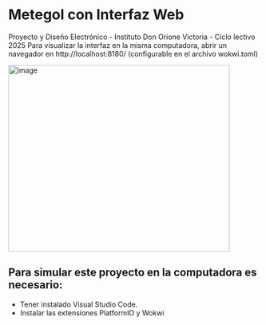 # Metegol con Interfaz Web
Proyecto y Diseño Electrónico - Instituto Don Orione Victoria - Ciclo lectivo 2025
Para visualizar la interfaz en la misma computadora, abrir un navegador en http://localhost:8180/ (configurable en el archivo wokwi.toml)

<img width="443" height="374" alt="image" src="https://github.com/user-attachments/assets/9da54ba1-1ae1-4506-be55-33632a9a6831" />

## Para simular este proyecto en la computadora es necesario:
- Tener instalado Visual Studio Code.
- Instalar las extensiones PlatformIO y Wokwi

